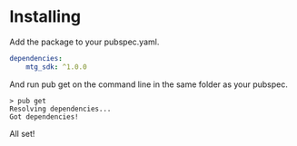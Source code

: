 # Installing

Add the package to your pubspec.yaml.

```yaml
dependencies:
    mtg_sdk: ^1.0.0
```

And run pub get on the command line in the same folder as your pubspec.
```
> pub get
Resolving dependencies...
Got dependencies!
```

All set!